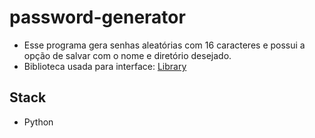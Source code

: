 # password-generator

- Esse programa gera senhas aleatórias com 16 caracteres e possui a opção de salvar com o nome e diretório desejado.
- Biblioteca usada para interface: <a href= "https://www.tkdocs.com/" target="blank" >Library<a>

## Stack
- Python
